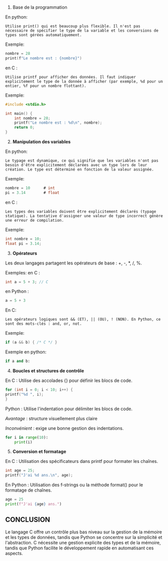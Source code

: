 1. Base de la programmation

En python:

    Utilise print() qui est beaucoup plus flexible. Il n'est pas nécessaire de spécifier le type de la variable et les conversions de types sont gérées automatiquement.

Exemple:
    
```C
nombre = 28
print(f"Le nombre est : {nombre}")
```

en C : 

    Utilise printf pour afficher des données. Il faut indiquer explicitement le type de la donnée à afficher (par exemple, %d pour un entier, %f pour un nombre flottant).
    
Exemple:

```C
#include <stdio.h>

int main() {
    int nombre = 28;
    printf("Le nombre est : %d\n", nombre);
    return 0;
}
```

2. **Manipulation des variables**

En python:

    Le typage est dynamique, ce qui signifie que les variables n'ont pas besoin d'être explicitement déclarées avec un type lors de leur création. Le type est déterminé en fonction de la valeur assignée.

Exemple:

```C
nombre = 10      # int
pi = 3.14        # float
```

en C :
    
    Les types des variables doivent être explicitement déclarés (typage statique). La tentative d'assigner une valeur de type incorrect génère une erreur de compilation.

Exemple:

```C
int nombre = 10;
float pi = 3.14;
```

3. **Opérateurs**

Les deux langages partagent les opérateurs de base : +, -, *, /, %.

Exemples: en C :

```C
int a = 5 + 3; // C
```            
en Python :

```Python
a = 5 + 3   
```
En C:
    
    Les opérateurs logiques sont && (ET), || (OU), ! (NON). En Python, ce sont des mots-clés : and, or, not.

Exemple:

```C
if (a && b) { /* C */ }
```

Exemple en python:
            
```Python
if a and b:   
```


4. **Boucles et structures de contrôle**

En C :
    Utilise des accolades {} pour définir les blocs de code.

```C
for (int i = 0; i < 10; i++) {
printf("%d ", i);
}
```

Python : Utilise l'indentation pour délimiter les blocs de code. 

*Avantage* : structure visuellement plus claire 

*Inconvénient* : exige une bonne gestion des indentations.

```Python
for i in range(10):
    print(i)
```

5. **Conversion et formatage**

En C : Utilisation des spécificateurs dans printf pour formater les chaînes.

```C
int age = 25;
printf("J'ai %d ans.\n", age);
```

En Python : Utilisation des f-strings ou la méthode format() pour le formatage de chaînes.

```Python
age = 25
print(f"J'ai {age} ans.")
```



## CONCLUSION

Le langage C offre un contrôle plus bas niveau sur la gestion de la mémoire et les types de données, tandis que Python se concentre sur la simplicité et l'abstraction. C nécessite une gestion explicite des types et de la mémoire, tandis que Python facilite le développement rapide en automatisant ces aspects.






